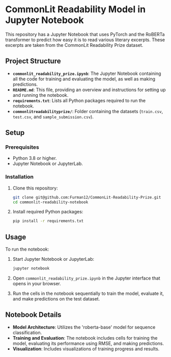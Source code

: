 # CommonLit Readability Model in Jupyter Notebook

This repository has a Jupyter Notebook that uses PyTorch and the RoBERTa transformer to predict how easy it is to read various literary excerpts. These excerpts are taken from the CommonLit Readability Prize dataset.

## Project Structure

- **`commonlit_readability_prize.ipynb`**: The Jupyter Notebook containing all the code for training and evaluating the model, as well as making predictions.
- **`README.md`**: This file, providing an overview and instructions for setting up and running the notebook.
- **`requirements.txt`**: Lists all Python packages required to run the notebook.
- **`commonlitreadabilityprize/`**: Folder containing the datasets (`train.csv`, `test.csv`, and `sample_submission.csv`).

## Setup

### Prerequisites

- Python 3.8 or higher.
- Jupyter Notebook or JupyterLab.

### Installation

1. Clone this repository:
   ```bash
   git clone git@github.com:Furman12/CommonLit-Readability-Prize.git
   cd commonlit-readability-notebook
   ```

2. Install required Python packages:
   ```bash
   pip install -r requirements.txt
   ```

## Usage

To run the notebook:

1. Start Jupyter Notebook or JupyterLab:
   ```bash
   jupyter notebook
   ```

2. Open `commonlit_readability_prize.ipynb` in the Jupyter interface that opens in your browser.

3. Run the cells in the notebook sequentially to train the model, evaluate it, and make predictions on the test dataset.

## Notebook Details

- **Model Architecture**: Utilizes the 'roberta-base' model for sequence classification.
- **Training and Evaluation**: The notebook includes cells for training the model, evaluating its performance using RMSE, and making predictions.
- **Visualization**: Includes visualizations of training progress and results.


